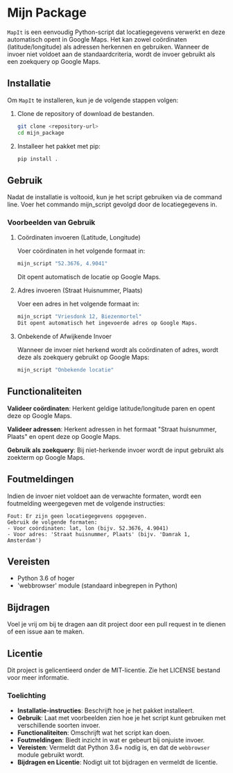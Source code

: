 # Mijn Package

`MapIt` is een eenvoudig Python-script dat locatiegegevens verwerkt en deze automatisch opent in Google Maps. Het kan zowel coördinaten (latitude/longitude) als adressen herkennen en gebruiken. Wanneer de invoer niet voldoet aan de standaardcriteria, wordt de invoer gebruikt als een zoekquery op Google Maps.

## Installatie

Om `MapIt` te installeren, kun je de volgende stappen volgen:

1. Clone de repository of download de bestanden.

   ```bash
   git clone <repository-url>
   cd mijn_package

2. Installeer het pakket met pip:
    ```bash
    pip install .

## Gebruik
Nadat de installatie is voltooid, kun je het script gebruiken via de command line. Voer het commando mijn_script gevolgd door de locatiegegevens in.

### Voorbeelden van Gebruik
1. Coördinaten invoeren (Latitude, Longitude)

    Voer coördinaten in het volgende formaat in:

    ```bash
    mijn_script "52.3676, 4.9041"
    ```
    Dit opent automatisch de locatie op Google Maps.

2. Adres invoeren (Straat Huisnummer, Plaats)

    Voer een adres in het volgende formaat in:

    ```bash
    mijn_script "Vriesdonk 12, Biezenmortel"
    Dit opent automatisch het ingevoerde adres op Google Maps.

3. Onbekende of Afwijkende Invoer

    Wanneer de invoer niet herkend wordt als coördinaten of adres, wordt deze als zoekquery gebruikt op Google Maps:

    ```bash
    mijn_script "Onbekende locatie"

## Functionaliteiten
**Valideer coördinaten**: Herkent geldige latitude/longitude paren en opent deze op Google Maps.

**Valideer adressen**: Herkent adressen in het formaat "Straat huisnummer, Plaats" en opent deze op Google Maps.

**Gebruik als zoekquery**: Bij niet-herkende invoer wordt de input gebruikt als zoekterm op Google Maps.

## Foutmeldingen
Indien de invoer niet voldoet aan de verwachte formaten, wordt een foutmelding weergegeven met de volgende instructies:

    Fout: Er zijn geen locatiegegevens opgegeven.
    Gebruik de volgende formaten:
    - Voor coördinaten: lat, lon (bijv. 52.3676, 4.9041)
    - Voor adres: 'Straat huisnummer, Plaats' (bijv. 'Damrak 1, Amsterdam')

## Vereisten
- Python 3.6 of hoger
- 'webbrowser' module (standaard inbegrepen in Python)

## Bijdragen
Voel je vrij om bij te dragen aan dit project door een pull request in te dienen of een issue aan te maken.

## Licentie
Dit project is gelicentieerd onder de MIT-licentie. Zie het LICENSE bestand voor meer informatie.

### Toelichting
- **Installatie-instructies**: Beschrijft hoe je het pakket installeert.
- **Gebruik**: Laat met voorbeelden zien hoe je het script kunt gebruiken met verschillende soorten invoer.
- **Functionaliteiten**: Omschrijft wat het script kan doen.
- **Foutmeldingen**: Biedt inzicht in wat er gebeurt bij onjuiste invoer.
- **Vereisten**: Vermeldt dat Python 3.6+ nodig is, en dat de `webbrowser` module gebruikt wordt.
- **Bijdragen en Licentie**: Nodigt uit tot bijdragen en vermeldt de licentie.





